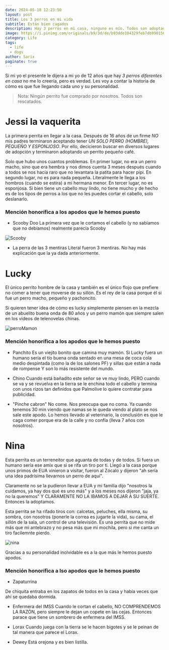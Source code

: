 ```yaml
---
date: 2024-05-18 12:23:50
layout: post
title: Los 3 perros en mi vida 
subtitle: Están bien cagados
description: Hay 3 perros en mi casa, ninguno es mío. Todos son adoptados. 
image: https://i.pinimg.com/originals/b9/3d/de/b93dde104329feb7db990156a2032848.jpg
category: Life
tags:
  - life
  - dogs
author: Sarix
paginate: true
---
```

<!--page-->
Si mi yo el presente le dijera a mi yo de 12 años que hay *3 perros diferentes en casa* no me lo creería, pero es verdad. Les voy a contar la historia de cómo es que fue llegando cada uno y su personalidad. 

> Nota: Ningún perrito fue comprado por nosotros. Todos son rescatados. 

# Jessi la vaquerita 
La primera perrita en llegar a la casa. Después de 16 años de un firme *NO* mis padres terminaron aceptando tener *UN SOLO PERRO (HOMBRE), PEQUEÑO Y ESPONJOSO*. Por ello, decicieron buscar en diversos lugares de adopción y terminaron adoptando un perrito pequeño café. 

Solo que hubo unos cuantos problemas. En primer lugar, no era un perro macho, sino que era hembra y nos dimos cuenta 3 meses después cuando a todos se nos hacía raro que no levantara la patita para hacer pipi. En segundo lugar, no es para nada pequeña. Literalmente le llega a los hombros (cuando se estira) a mi hermana menor. En tercer lugar, no es esponjosa. Si bien tiene un cabello muy lindo, no tiene mucho y de hecho es de los tipos de perros a los que no les puedes cortar el cabello, solo deslanarlo. 

### Mención honorífica a los apodos que le hemos puesto

* Scooby Doo
La primera vez que le cortamos el cabello (y no sabíamos que no debíamos) realmente parecía Scooby 

![Scooby](https://wallpaperset.com/w/full/c/a/7/129962.jpg)

* La perra de las 3 mentiras 
Literal fueron 3 mentiras. No hay más explicación que la ya dada anteriormente.  

# Lucky
El único perrito hombre de la casa y también es el único flojo que prefiere no comer a tener que moverse de su sillón. Es el rey de la casa porque él si fue un perro macho, pequeño y pachoncito. 

Si quieren tener idea de cómo es lucky simplemente piensen en la mezcla de un abuelito buena onda de 80 años y un perro mamón que siempre salen en los videos de telenovelas chinas. 

![perroMamon](https://todoanimales.info/wp-content/uploads/2023/06/las-10-razas-de-perros-peludos-blancos-mas-adorables-y-populares.jpg)

### Mención honorífica a los apodos que le hemos puesto

* Panchito 
 Es un viejito bonito que camina muy mamón. Si Lucky fuera un humano sería el tío buena onda sentado en una mesa de coca cola medio despintada (como la de los salones PF) y sillas que están a nada de rompense Y son lo más resistente del mundo. 

* Chino 
Cuando está bañadito este señor se ve muy lindo, PERO cuando se va y se revuelva en la tierra se le enchina todo el cabello y termina con unos rizos tan definidos que Palmolive lo quiere contratar para publicidad. 

* "Pinche cabron"
No come. Nos preocupa que no coma. Ya cuando tenemos 30 min viendo que namas se le queda viendo al plato se nos sale este apodo. Lo hemos llevado al veterinario, la conclusión es que le caga comer porque era de la calle y no confía (lleva 7 años con nosotros). 

# Nina 
Esta perrita es un terreneitor que aguanta de todas y de todos. Si fuera un humano sería ese amix que si se rifa un tiro por ti. Llegó a la casa porque unos primos de EUA vinieron a visitar, fueron al Zócalo y dijeron "ah sería una idea padrísima llevarnos un perro de aquí". 

Claramente no se la pudieron llevar a EUA y mi familia dijo "nosotros la cuidamos, ya hay dos qué es uno más" y a los meses nos dijeron "jaja, ya no la queremos" Y CLARAMENTE NO LA IBAMOS A DEJAR A SU SUERTE. Entonces la adoptamos. 

Esta perrita se ha rifado tiros con: calcetas, peluches, ella misma, su sombra, con nosotros (ponerle la correa es jugarte la vida), su cama, el sillón de la sala, un control de una televisión. Es una perrita que no mide más que mi antebrazo y no pesa más que mi mochila, pero si me canta un tiro facilemnte pierdo. 

![nina](https://aperrados.com/wp-content/uploads/2017/01/west-highland-razas-de-perros-pequenos-blancos.jpg)

Gracias a su personalidad inolvidable es a la que más le hemos puesto apodos. 

### Mención honorífica a lso apodos que le hemos puesto

* Zapaturrina 

De chiquita entraba en los zapatos de todos en la casa y había veces que ahí se quedaba dormida. 

* Enfermera del IMSS 
Cuando le cortan el cabello, NO COMPRENDEMOS LA RAZÓN, pero siempre le dejan un copete en las cejas. Entonces parace que tiene un sombrero de enfermera del IMSS. 

* Lorax
Cuando juega con la tierra se le hacen bigotes y se le peinan de tal manera que parece el Lorax. 

* Dewey 
Está orejona y es bien listilla. 

<!--page-->














